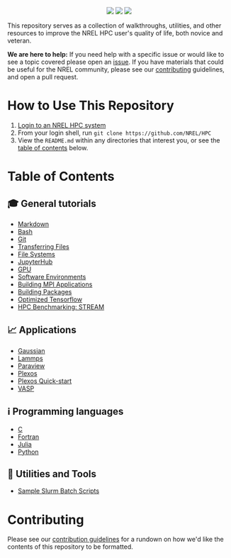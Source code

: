 <p align="center">
<img src="https://img.shields.io/github/repo-size/NREL/HPC.svg?label=size">
<a href="https://github.com/NREL/HPC/issues/"><img src="https://img.shields.io/github/issues/NREL/HPC.svg"></a>
<img src="https://img.shields.io/github/stars/NREL/HPC.svg?style=social">
</p>

This repository serves as a collection of walkthroughs, utilities, and other resources to improve the NREL HPC user's quality of life, both novice and veteran. 

**We are here to help:** If you need help with a specific issue or would like to see a topic covered please open an [issue](https://github.com/NREL/HPC/issues/new). If you have materials that could be useful for the NREL community, please see our [contributing](#Contributing) guidelines, and open a pull request.  

# How to Use This Repository

1. [Login to an NREL HPC system](https://www.nrel.gov/hpc/system-access.html)
2. From your login shell, run `git clone https://github.com/NREL/HPC`
3. View the `README.md` within any directories that interest you, or see the [table of contents](#table-of-contents) below.

# Table of Contents

## 🎓 General tutorials
* [Markdown](/general/markdown/README.md)
* [Bash](/general/bash/README.md)
* [Git](/general/git/README.md)
* [Transferring Files](/general/how-to-transfer-files/)
* [File Systems](/general/filesystems)
* [JupyterHub](/general/Jupyterhub)
* [GPU](/general/gpu/README.md)
* [Software Environments](/general/software-environment-basics)
* [Building MPI Applications](/general/building-mpi-applications)
* [Building Packages](/general/building-packages)
* [Optimized Tensorflow](/general/Optmized_TF)
* [HPC Benchmarking: STREAM](/general/stream_benchmark/StreamTutorial.ipynb)

## 📈 Applications
* [Gaussian](/applications/gaussian)
* [Lammps](/applications/lammps)
* [Paraview](/applications/paraview)
* [Plexos](/applications/plexos-hpc-walkthrough)
* [Plexos Quick-start](/applications/plexos-quick-start)
* [VASP](/applications/vasp)

## ℹ️ Programming languages
* [C](/languages/c)
* [Fortran](/languages/fortran)
* [Julia](/languages/julia)
* [Python](/languages/python)

## 🔧 Utilities and Tools
* [Sample Slurm Batch Scripts](/slurm/README.md)

# Contributing
Please see our [contribution guidelines](CONTRIBUTING.md) for a rundown on how we'd like the contents of this repository to be formatted.
